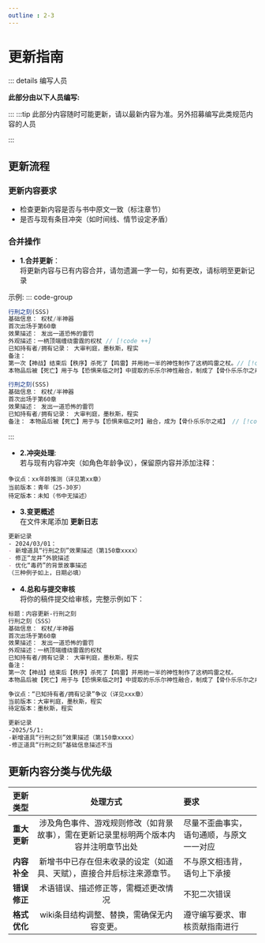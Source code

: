 ```yaml
---
outline : 2-3
---
```

# 更新指南<Badge type="warning" text="beta" />
::: details 编写人员

**此部分由以下人员编写:**
<MemberBlock :filterNames="names" />

<script setup>

const names = [
'Mars','Mueo',
];
</script>

:::
:::tip
此部分内容随时可能更新，请以最新内容为准。另外招募编写此类规范内容的人员

:::
## 更新流程  
### 更新内容要求  
- 检查更新内容是否与书中原文一致（标注章节）
- 是否与现有条目冲突（如时间线、情节设定矛盾） 
### 合并操作  
- **1.合并更新**：  
将更新内容与已有内容合并，请勿遗漏一字一句，如有更改，请标明至更新记录

示例:
::: code-group
```js [更新内容]
行刑之刻(SSS)
基础信息： 权杖/半神器
首次出场于第60章
效果描述： 发出一道恐怖的雷罚
外观描述：一柄顶端缠绕雷霆的权杖 // [!code ++]
已知持有者/拥有记录： 大审判庭，墨秋斯，程实 
备注：
第一次【神战】结束后【秩序】杀死了【鸣雷】并用祂一半的神性制作了这柄鸣雷之杖。// [!code ++]
本物品后被【死亡】用于与【恐惧来临之时】中提取的乐乐尔神性融合，制成了【骨仆乐乐尔之戒】。// [!code ++]
```
```js [wiki原文]
行刑之刻(SSS)
基础信息： 权杖/半神器
首次出场于第60章
效果描述： 发出一道恐怖的雷罚
已知持有者/拥有记录： 大审判庭，墨秋斯，程实
备注： 本物品后被【死亡】用于与【恐惧来临之时】融合，成为【骨仆乐乐尔之戒】 // [!code --]
```
:::

- **2.冲突处理**:  
若与现有内容冲突（如角色年龄争议），保留原内容并添加注释：  

``` 
争议点：xx年龄推测（详见第xx章）     
当前版本：青年（25-30岁）  
待定版本：未知（书中无描述）       
```  
- **3.变更概述**  
在文件末尾添加 **更新日志**
```md
更新记录  
​- 2024/03/01：  
- 新增道具“行刑之刻”效果描述（第150章xxxx） 
- 修正“龙井”外貌描述
- 优化“毒药”的背景故事描述
（三种例子如上，日期必填）
```

- **4.总和与提交审核**   
将你的稿件提交给审核，完整示例如下：
```md
标题：内容更新-行刑之刻
行刑之刻（SSS）
基础信息： 权杖/半神器
首次出场于第60章
效果描述： 发出一道恐怖的雷罚
外观描述：一柄顶端缠绕雷霆的权杖
已知持有者/拥有记录： 大审判庭，墨秋斯，程实
备注：
第一次【神战】结束后【秩序】杀死了【鸣雷】并用祂一半的神性制作了这柄鸣雷之杖。 
本物品后被【死亡】用于与【恐惧来临之时】中提取的乐乐尔神性融合，制成了【骨仆乐乐尔之戒】。

争议点：“已知持有者/拥有记录”争议（详见xxx章）
当前版本：大审判庭，墨秋斯，程实
待定版本：墨秋斯，程实

更新记录
-2025/5/1:
-新增道具“行刑之刻”效果描述（第150章xxxx）
-修正道具“行刑之刻”基础信息描述不当
```

## 更新内容分类与优先级
|  **更新类型**  |                  **处理方式**                   | 要求                   |
| :--------: | :-----------------------------------------: | :------------------- |
| **重大更新** | 涉及角色事件、游戏规则修改（如背景故事），需在更新记录里标明两个版本内容并注明章节出处 | 尽量不歪曲事实，语句通顺，与原文一一对应 |
|  **内容补全**  |     新增书中已存在但未收录的设定（如道具、天赋），直接合并后标注来源章节。     | 不与原文相违背，语句上下承接       |
|  **错误修正**  |             术语错误、描述修正等，需概述更改情况              | 不犯二次错误               |
|  **格式优化**  |           wiki条目结构调整、替换，需确保无内容变更。           | 遵守编写要求、审核贡献指南进行      |


